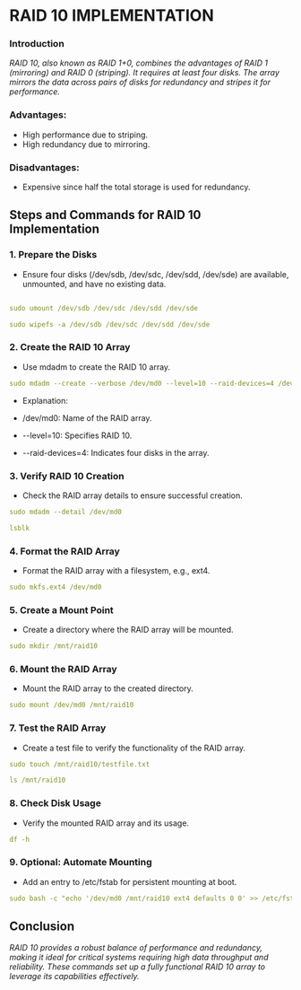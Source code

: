 # RAID 10 IMPLEMENTATION

### Introduction
*RAID 10, also known as RAID 1+0, combines the advantages of RAID 1 (mirroring) and RAID 0 (striping). It requires at least four disks. The array mirrors the data across pairs of disks for redundancy and stripes it for performance.*

### Advantages:
  - High performance due to striping.
  - High redundancy due to mirroring.

### Disadvantages:
  - Expensive since half the total storage is used for redundancy.


## Steps and Commands for RAID 10 Implementation

### 1. Prepare the Disks
  - Ensure four disks (/dev/sdb, /dev/sdc, /dev/sdd, /dev/sde) are available, unmounted, and have no existing data.

```yml

sudo umount /dev/sdb /dev/sdc /dev/sdd /dev/sde

sudo wipefs -a /dev/sdb /dev/sdc /dev/sdd /dev/sde

```

### 2. Create the RAID 10 Array
  - Use mdadm to create the RAID 10 array.

```yml
sudo mdadm --create --verbose /dev/md0 --level=10 --raid-devices=4 /dev/sdb /dev/sdc /dev/sdd /dev/sde
```
  - Explanation:

  - /dev/md0: Name of the RAID array.
  - --level=10: Specifies RAID 10.
- --raid-devices=4: Indicates four disks in the array.

### 3. Verify RAID 10 Creation
  - Check the RAID array details to ensure successful creation.

```yml
sudo mdadm --detail /dev/md0

lsblk

```

### 4. Format the RAID Array
  - Format the RAID array with a filesystem, e.g., ext4.

```yml
sudo mkfs.ext4 /dev/md0
```

### 5. Create a Mount Point
  - Create a directory where the RAID array will be mounted.

```yml
sudo mkdir /mnt/raid10
```
### 6. Mount the RAID Array
  - Mount the RAID array to the created directory.

```yml
sudo mount /dev/md0 /mnt/raid10
```

### 7. Test the RAID Array
  - Create a test file to verify the functionality of the RAID array.

```yml
sudo touch /mnt/raid10/testfile.txt

ls /mnt/raid10

```

### 8. Check Disk Usage
  - Verify the mounted RAID array and its usage.

```yml
df -h
```

### 9. Optional: Automate Mounting
  - Add an entry to /etc/fstab for persistent mounting at boot.

```yml
sudo bash -c "echo '/dev/md0 /mnt/raid10 ext4 defaults 0 0' >> /etc/fstab"
```

## Conclusion

*RAID 10 provides a robust balance of performance and redundancy, making it ideal for critical systems requiring high data throughput and reliability. These commands set up a fully functional RAID 10 array to leverage its capabilities effectively.*






